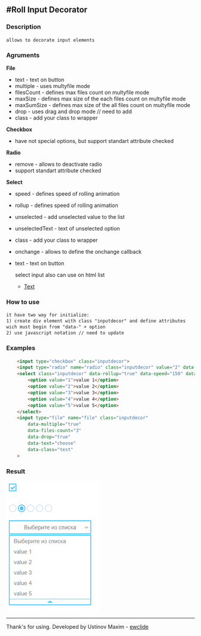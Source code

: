 #Roll Input Decorator
-------------

### Description

	allows to decorate input elements

### Agruments

**File**
- text - text on button
- multiple - uses multyfile mode
- filesCount - defines max files count on multyfile mode
- maxSize - defines max size of the each files count on multyfile mode
- maxSumSize - defines max size of the all files count on multyfile mode
- drop - uses drag and drop mode // need to add
- class - add your class to wrapper

**Checkbox**
- have not special options, but support standart attribute checked

**Radio**
- remove - allows to deactivate radio
- support standart attribute checked

**Select**
- speed - defines speed of rolling animation
- rollup - defines speed of rolling animation
- unselected - add unselected value to the list
- unselectedText - text of unselected option
- class - add your class to wrapper
- onchange - allows to define the onchange callback
- text - text on button

	select input also can use on html list <ul><li><a href="">Text</a></li></ul>

### How to use

	it have two way for initialize:
	1) create div element with class "inputdecor" and define attributes wich must begin from "data-" + option
	2) use javascript notation // need to update

### Examples

```html
	<input type="checkbox" class="inputdecor">
	<input type="radio" name="radio" class="inputdecor" value="2" data-remove="false">
	<select class="inputdecor" data-rollup="true" data-speed="150" data-unselected="true">
		<option value="1">value 1</option>
		<option value="2">value 2</option>
		<option value="3">value 3</option>
		<option value="4">value 4</option>
		<option value="5">value 5</option>
	</select>
	<input type="file" name="file" class="inputdecor"
		data-multiple="true"
		data-files-count="3"
		data-drop="true"
		data-text="choose"
		data-class="test"
	>
```

### Result

![linebar on page](result.jpg)

-------------
Thank's for using.
Developed by Ustinov Maxim - [ewclide](http://vk.com/ewclide)